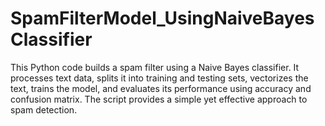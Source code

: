 # SpamFilterModel_UsingNaiveBayesClassifier
This Python code builds a spam filter using a Naive Bayes classifier. It processes text data, splits it into training and testing sets, vectorizes the text, trains the model, and evaluates its performance using accuracy and confusion matrix. The script provides a simple yet effective approach to spam detection.

